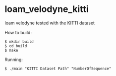 # loam_velodyne_kitti
loam velodyne tested with the KITTI dataset

How to build:

```
$ mkdir build
$ cd build
$ make
```
Running:
```
$ ./main "KITTI Dataset Path" "NumberOfSequence"
